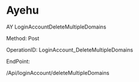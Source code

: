 #     Ayehu


AY LoginAccountDeleteMultipleDomains

Method: Post

OperationID: LoginAccount_DeleteMultipleDomains

EndPoint:

/Api/loginAccount/deleteMultipleDomains
